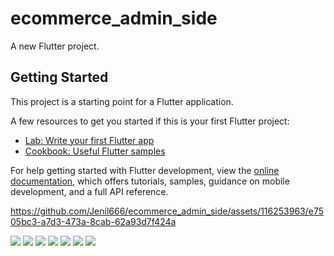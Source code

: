 # ecommerce_admin_side

A new Flutter project.

## Getting Started

This project is a starting point for a Flutter application.

A few resources to get you started if this is your first Flutter project:

- [Lab: Write your first Flutter app](https://docs.flutter.dev/get-started/codelab)
- [Cookbook: Useful Flutter samples](https://docs.flutter.dev/cookbook)

For help getting started with Flutter development, view the
[online documentation](https://docs.flutter.dev/), which offers tutorials,
samples, guidance on mobile development, and a full API reference.



https://github.com/Jenil666/ecommerce_admin_side/assets/116253963/e7505bc3-a7d3-473a-8cab-62a93d7f424a

<p>
<img src = "https://github.com/Jenil666/ecommerce_admin_side/assets/116253963/ceb887b1-73b7-43ec-8557-420f7df37049" height 20% width 20%>
  <img src = "https://github.com/Jenil666/ecommerce_admin_side/assets/116253963/4da2577f-3051-4115-acb3-d63028d75461" height 20% width 20%>
  <img src = "https://github.com/Jenil666/ecommerce_admin_side/assets/116253963/db452866-422c-4bf9-80c2-3769bf8885f5" height 20% width 20%>
  <img src = "https://github.com/Jenil666/ecommerce_admin_side/assets/116253963/1106c775-9a76-4d48-89e4-139c2dadc8d6" height 20% width 20%>
  <img src = "https://github.com/Jenil666/ecommerce_admin_side/assets/116253963/bafd7c31-9291-4685-966a-84f32aace423" height 20% width 20%>
  <img src = "https://github.com/Jenil666/ecommerce_admin_side/assets/116253963/9e6c6f90-7b56-415d-a85a-ce49b60202cb" height 20% width 20%>
  <img src = "https://github.com/Jenil666/ecommerce_admin_side/assets/116253963/fb197fcb-4649-412b-9a68-a8b56365a3ad" height 20% width 20%>
  
</p>




